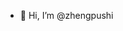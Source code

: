 - 👋 Hi, I’m @zhengpushi

<!---
zhengpushi/zhengpushi is a ✨ special ✨ repository because its `README.md` (this file) appears on your GitHub profile.
You can click the Preview link to take a look at your changes.
--->
